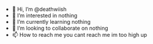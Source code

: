 - 👋 Hi, I’m @deathwiish
- 👀 I’m interested in nothing
- 🌱 I’m currently learning nothing 
- 💞️ I’m looking to collaborate on nothing
- 📫 How to reach me you cant reach me im too high up

<!---
deathwiish/deathwiish is a ✨ special ✨ repository because its `README.md` (this file) appears on your GitHub profile.
You can click the Preview link to take a look at your changes.
--->
